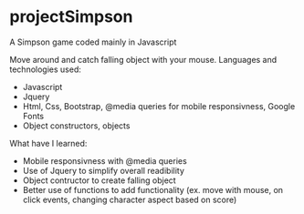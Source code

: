 # projectSimpson
A Simpson game coded mainly in Javascript


Move around and catch falling object with your mouse.
Languages and technologies used:
- Javascript
- Jquery
- Html, Css, Bootstrap, @media queries for mobile responsivness, Google Fonts
- Object constructors, objects



What have I learned:
- Mobile responsivness with @media queries
- Use of Jquery to simplify overall readibility
- Object contructor to create falling object
- Better use of functions to add functionality (ex. move with mouse, on click events, changing character aspect based on score) 
